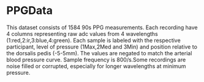 # PPGData
This dataset consists of 1584 90s PPG measurements. Each recording have 4 columns representing raw adc values from 4 wavelengths (1:red,2:ir,3:blue,4:green). Each sample is labeled with the respective participant, level of pressure (1Max,2Med and 3Min) and position relative to the dorsalis pedis (-5-5mm). The values are negated to match the arterial blood pressure curve. Sample frequency is 800/s.Some recordings are noise filled or corrupted, especially for longer wavelengths at minimum pressure.
 
